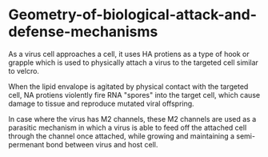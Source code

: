 # Geometry-of-biological-attack-and-defense-mechanisms
As a virus cell approaches a cell, it uses HA protiens as a type of hook or grapple which is used to physically attach a virus to the targeted cell similar to velcro.

When the lipid envalope is agitated by physical contact with the targeted cell, NA protiens violently fire RNA "spores" into the target cell, which cause damage to tissue and reproduce mutated viral offspring.

In case where the virus has M2 channels, these M2 channels are used as a parasitic mechanism in which a virus is able to feed off the attached cell through the channel once attached, while growing and maintaining a semi-permenant bond between virus and host cell.
